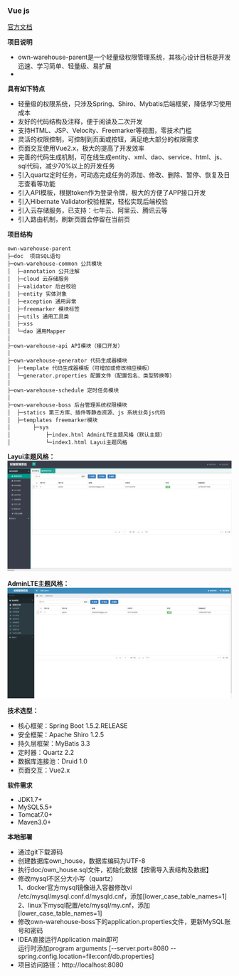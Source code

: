
### Vue js
[官方文档](https://cn.vuejs.org/v2/guide/forms.html#checkbox)<br />

**项目说明** 
- own-warehouse-parent是一个轻量级权限管理系统，其核心设计目标是开发迅速、学习简单、轻量级、易扩展
- 


**具有如下特点** 
- 轻量级的权限系统，只涉及Spring、Shiro、Mybatis后端框架，降低学习使用成本
- 友好的代码结构及注释，便于阅读及二次开发
- 支持HTML、JSP、Velocity、Freemarker等视图，零技术门槛
- 灵活的权限控制，可控制到页面或按钮，满足绝大部分的权限需求
- 页面交互使用Vue2.x，极大的提高了开发效率
- 完善的代码生成机制，可在线生成entity、xml、dao、service、html、js、sql代码，减少70%以上的开发任务
- 引入quartz定时任务，可动态完成任务的添加、修改、删除、暂停、恢复及日志查看等功能
- 引入API模板，根据token作为登录令牌，极大的方便了APP接口开发
- 引入Hibernate Validator校验框架，轻松实现后端校验
- 引入云存储服务，已支持：七牛云、阿里云、腾讯云等
- 引入路由机制，刷新页面会停留在当前页


**项目结构** 
```
own-warehouse-parent
├─doc  项目SQL语句
├─own-warehouse-common 公共模块
│  ├─annotation 公共注解
│  ├─cloud 云存储服务
│  ├─validator 后台校验
│  ├─entity 实体对象
│  ├─exception 通用异常
│  ├─freemarker 模块标签
│  ├─utils 通用工具类
│  ├─xss 
│  └─dao 通用Mapper
│ 
├─own-warehouse-api API模块（接口开发）
│ 
├─own-warehouse-generator 代码生成器模块
│  ├─template 代码生成器模板（可增加或修改相应模板）
│  └─generator.properties 配置文件（配置包名、类型转换等）
│ 
├─own-warehouse-schedule 定时任务模块
│
├─own-warehouse-boss 后台管理系统权限模块
│  ├─statics 第三方库、插件等静态资源、js 系统业务js代码
│  ├─templates freemarker模块
│       ├─sys
│           ├─index.html AdminLTE主题风格（默认主题）
│           └─index1.html Layui主题风格
```


**Layui主题风格：**
![输入图片说明](/doc/2f6a43b9081e421ab8aa596155cd0ffc "在这里输入图片标题")

**AdminLTE主题风格：**
![输入图片说明](/doc/44907148dd254064922a80cfddcc9b53 "在这里输入图片标题")


 **技术选型：** 
- 核心框架：Spring Boot 1.5.2.RELEASE
- 安全框架：Apache Shiro 1.2.5
- 持久层框架：MyBatis 3.3
- 定时器：Quartz 2.2
- 数据库连接池：Druid 1.0
- 页面交互：Vue2.x


 **软件需求** 
- JDK1.7+
- MySQL5.5+
- Tomcat7.0+
- Maven3.0+



 **本地部署**
- 通过git下载源码
- 创建数据库own_house，数据库编码为UTF-8
- 执行doc/own_house.sql文件，初始化数据【按需导入表结构及数据】
- 修改mysql不区分大小写（quartz）</br>
  1、docker官方mysql镜像进入容器修改vi /etc/mysql/mysql.conf.d/mysqld.cnf，添加[lower_case_table_names=1]</br>
  2、linux下mysql配置/etc/mysql/my.cnf，添加[lower_case_table_names=1]</br>
- 修改own-warehouse-boss下的application.properties文件，更新MySQL账号和密码
- IDEA直接运行Application main即可</br>
  运行时添加program arguments [--server.port=8080 --spring.config.location=file:conf/db.properties]</br>
- 项目访问路径：http://localhost:8080